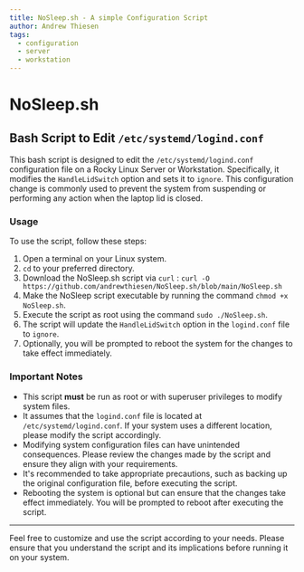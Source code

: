 ```yaml
---
title: NoSleep.sh - A simple Configuration Script
author: Andrew Thiesen
tags:
  - configuration
  - server
  - workstation
---
```


# NoSleep.sh

## Bash Script to Edit `/etc/systemd/logind.conf`

This bash script is designed to edit the `/etc/systemd/logind.conf` configuration file on a Rocky Linux Server or Workstation. Specifically, it modifies the `HandleLidSwitch` option and sets it to `ignore`. This configuration change is commonly used to prevent the system from suspending or performing any action when the laptop lid is closed.

### Usage

To use the script, follow these steps:

1. Open a terminal on your Linux system.
2. `cd` to your preferred directory.
3. Download the NoSleep.sh script via `curl` : `curl -O https://github.com/andrewthiesen/NoSleep.sh/blob/main/NoSleep.sh`
4. Make the NoSleep script executable by running the command `chmod +x NoSleep.sh`.
5. Execute the script as root using the command `sudo ./NoSleep.sh`.
6. The script will update the `HandleLidSwitch` option in the `logind.conf` file to `ignore`.
7. Optionally, you will be prompted to reboot the system for the changes to take effect immediately.

### Important Notes

* This script **must** be run as root or with superuser privileges to modify system files.
* It assumes that the `logind.conf` file is located at `/etc/systemd/logind.conf`. If your system uses a different location, please modify the script accordingly.
* Modifying system configuration files can have unintended consequences. Please review the changes made by the script and ensure they align with your requirements.
* It's recommended to take appropriate precautions, such as backing up the original configuration file, before executing the script.
* Rebooting the system is optional but can ensure that the changes take effect immediately. You will be prompted to reboot after executing the script.

---

Feel free to customize and use the script according to your needs. Please ensure that you understand the script and its implications before running it on your system.
